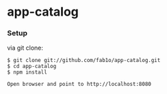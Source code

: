 # app-catalog

### Setup

  via git clone:

    $ git clone git://github.com/fab1o/app-catalog.git
    $ cd app-catalog
    $ npm install

    Open browser and point to http://localhost:8080

